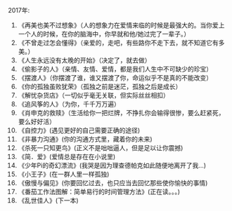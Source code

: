 2017年:
1. 《再美也美不过想象》（人的想象力在爱情来临的时候是最强大的。当你爱上一个人的时候，在你的脑海中，你早就和他/她过完了一辈子。）
2. 《不曾走过怎会懂得》（亲爱的，走吧，有些路你不走下去，就不知道它有多美。）
3. 《人生永远没有太晚的开始》（决定了，就去做）
4. 《偷影子的人》（亲情、友情、爱情，都是我们人生中不可缺少的珍宝）
5. 《摆渡人》（你摆渡了谁，谁又摆渡了你，命运似乎不是真的不能改变）
6. 《你的孤独虽败犹荣》（孤独之前是迷茫，孤独之后是成长）
7. 《解忧杂货店》（一切似乎毫无关联，但实际丝丝相扣）
8. 《追风筝的人》（为你，千千万万遍）
9. 《肖申克的救赎》（生活给你一把烂牌，不挣扎你会输得很惨，要么赶紧死，要么好好活）
10. 《自控力》(遇见更好的自己需要正确的途径)
11. 《非暴力沟通》(你的沟通方式里，藏着你的未来)
12. 《杀死一只知更鸟》(正义不是咄咄逼人，但是足以让你震撼)
13. 《简．爱》(爱情总是存在在小说里)
14. 《少年Pi的奇幻漂流》(我哭是因为理查德帕克如此随便地离开了我...)
15. 《小王子》(在一群人里一样孤独)
16. 《傲慢与偏见》(你要回忆过去，也只应当去回忆那些使你愉快的事情)
17. 《番茄工作法图解：简单易行的时间管理方法》(正在读。。。)
18. 《乱世佳人》(下一本)